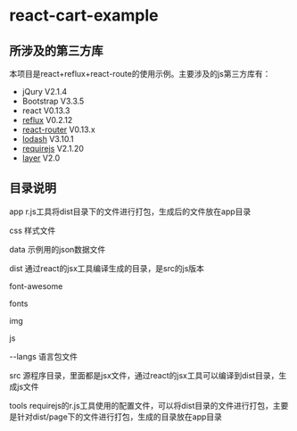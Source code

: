 # react-cart-example
## 所涉及的第三方库
本项目是react+reflux+react-route的使用示例。主要涉及的js第三方库有：
- jQury V2.1.4
- Bootstrap V3.3.5
- react V0.13.3
- [reflux](https://github.com/reflux/refluxjs) V0.2.12
- [react-router](https://github.com/rackt/react-router) V0.13.x
- [lodash](https://github.com/lodash/lodash/) V3.10.1
- [requirejs](http://requirejs.org) V2.1.20
- [layer](http://layer.layui.com/) V2.0

## 目录说明
app r.js工具将dist目录下的文件进行打包，生成后的文件放在app目录

css 样式文件

data 示例用的json数据文件

dist 通过react的jsx工具编译生成的目录，是src的js版本

font-awesome

fonts

img

js

--langs 语言包文件

src 源程序目录，里面都是jsx文件，通过react的jsx工具可以编译到dist目录，生成js文件

tools  requirejs的r.js工具使用的配置文件，可以将dist目录的文件进行打包，主要是针对dist/page下的文件进行打包，生成的目录放在app目录
